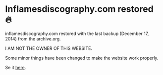 # Inflamesdiscography.com restored 🔥

inflamesdiscography.com restored with the last backup (December 17, 2014) from the archive.org.

I AM NOT THE OWNER OF THIS WEBSITE.

Some minor things have been changed to make the website work properly.

Se it [here](https://kiriancaumes.github.io/Inflamesdiscography-restored/).
